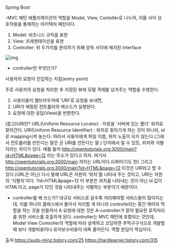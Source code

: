 Spring Boot 

-MVC 패턴
애플리케이션의 역할을 Model, View, Contoller로 나누어, 이들 사이 상호작용을 통제하는 아키텍처 페턴이다.
1. Model: 비즈니스 규칙을 표현
2. View: 프레젠테이션을 표현
3. Controller: 위 두가지를 분리하기 위해 양측 사이에 배치된 Interface

![img](https://img1.daumcdn.net/thumb/R1280x0/?scode=mtistory2&fname=https%3A%2F%2Fblog.kakaocdn.net%2Fdn%2F6QO4D%2FbtrbhYYpWHL%2FjtSpTqBF8UbUbkili88bVk%2Fimg.png)

- controller란 무엇인가?

사용자의 요청이 진입하는 지점(entry point)

주로 사용자의 요청을 처리한 후 지정된 뷰에 모델 객체를 넘겨주는 역할을 수행한다.
1. 사용자들이 웹브라우저에 'URI'로 요청을 보내면,
2. URI가 매핑된 컨트롤러의 메소드가 실행된다.
3. 요청에 대한 응답(View)을 반환한다.


(참고)URI란?
URL(Uniform Resource Locator) : 자원을 '서버에 있는 폴더' 위치로 찾아간다.
URI(Uniform Resource Identifier) : 위치로 찾아가게 하는 것이 아니라, id로 mapping시켜 놓는다. 따라서 사용자에게 파일 이름, 위치 노출이 되지 않는다.(그래서 컨트롤러를 만든다는 말은 곧 URI를 만든다는 말.)
단어에서 알 수 있듯, 위치와 식별자라는 차이가 있다.
예를 들어 http://opentutorials.org:3000/main?id=HTML&page=12 라는 주소가 있다고 하자.
여기서 http://opentutorials.org:3000/main 까지는 URL이다.(URI이기도 한)
그리고 http://opentutorials.org:3000/main?id=HTML&page=12 이것은 URI라고 할 수 있다.(URL은 아닌)
다시 말해 URL은 자원의 '위치'를 나타내 주는 것이고, URI는 자원의 '식별자'이다.
?id=HTML&page=12 이 부분은 위치를 나타내는 것이 아닌 id 값이 HTML이고, page가 12인 것을 나타내주는 식별하는 부분이기 때문이다.


- controller를 왜 쓰는가?
대규모 서비스로 갈수록 처리해야할 서비스들이 많아지는데, 이를 하나의 클래스에서 몰아서 처리할 게 아니라 
controlle라는 중간 제어자 역할을 하는 것을 만들어서 A 요청에 대한 것은 A-controller가 맡아 필요한 로직처리를 위한 서비스를 호출하게 된다.
controller는 MVC 패턴에 포함되는 것인데, Model View Controller의 역할에 따라 설계하고 코딩하면 주먹구구식으로 개발할 때 보다 개발비용이나 유지보수비용이 대폭 줄어든다. 역할 분담이 핵심이다.

출처 
https://sudo-minz.tistory.com/25
https://hardlearner.tistory.com/315


